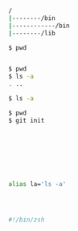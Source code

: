 


```bash
/
|--------/bin
|------------/bin
|--------/lib
```


```bash
$ pwd
```


```bash
```


```bash
$ pwd
$ ls -a
. ..
```


```bash
$ ls -a
```


```bash
$ pwd
$ git init
```



```bash
```


```bash
```




```bash
```




```bash
```





```bash
```


```bash
```



```bash
```








```bash
alias la='ls -a'
```


```bash
```

```bash
```


```bash
```




```bash
#!/bin/zsh
```



```bash
```	
